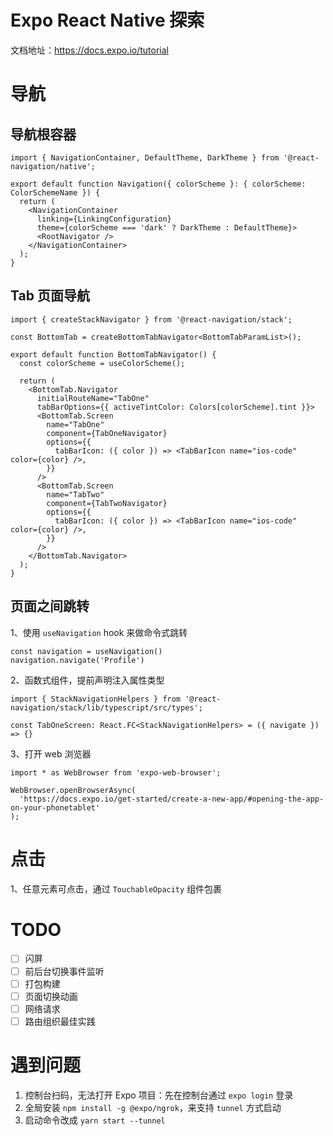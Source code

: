 # Expo React Native 探索

文档地址：https://docs.expo.io/tutorial

# 导航

## 导航根容器

``` tsx
import { NavigationContainer, DefaultTheme, DarkTheme } from '@react-navigation/native';

export default function Navigation({ colorScheme }: { colorScheme: ColorSchemeName }) {
  return (
    <NavigationContainer
      linking={LinkingConfiguration}
      theme={colorScheme === 'dark' ? DarkTheme : DefaultTheme}>
      <RootNavigator />
    </NavigationContainer>
  );
}
```

## Tab 页面导航

``` tsx
import { createStackNavigator } from '@react-navigation/stack';

const BottomTab = createBottomTabNavigator<BottomTabParamList>();

export default function BottomTabNavigator() {
  const colorScheme = useColorScheme();

  return (
    <BottomTab.Navigator
      initialRouteName="TabOne"
      tabBarOptions={{ activeTintColor: Colors[colorScheme].tint }}>
      <BottomTab.Screen
        name="TabOne"
        component={TabOneNavigator}
        options={{
          tabBarIcon: ({ color }) => <TabBarIcon name="ios-code" color={color} />,
        }}
      />
      <BottomTab.Screen
        name="TabTwo"
        component={TabTwoNavigator}
        options={{
          tabBarIcon: ({ color }) => <TabBarIcon name="ios-code" color={color} />,
        }}
      />
    </BottomTab.Navigator>
  );
}
```

## 页面之间跳转

1、使用 `useNavigation` hook 来做命令式跳转

``` tsx
const navigation = useNavigation()
navigation.navigate('Profile')
```

2、函数式组件，提前声明注入属性类型

``` tsx
import { StackNavigationHelpers } from '@react-navigation/stack/lib/typescript/src/types';

const TabOneScreen: React.FC<StackNavigationHelpers> = ({ navigate }) => {}
```

3、打开 web 浏览器

``` tsx
import * as WebBrowser from 'expo-web-browser';

WebBrowser.openBrowserAsync(
  'https://docs.expo.io/get-started/create-a-new-app/#opening-the-app-on-your-phonetablet'
);
```

# 点击
1、任意元素可点击，通过 `TouchableOpacity` 组件包裹

# TODO

- [ ] 闪屏
- [ ] 前后台切换事件监听
- [ ] 打包构建
- [ ] 页面切换动画
- [ ] 网络请求
- [ ] 路由组织最佳实践
# 遇到问题
1. 控制台扫码，无法打开 Expo 项目：先在控制台通过 `expo login` 登录
2. 全局安装 `npm install -g @expo/ngrok`，来支持 `tunnel` 方式启动
3. 启动命令改成 `yarn start --tunnel`